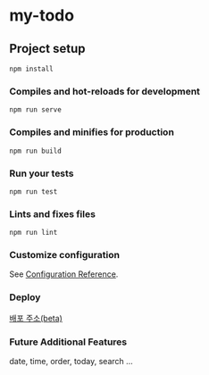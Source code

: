 # my-todo

## Project setup
```
npm install
```

### Compiles and hot-reloads for development
```
npm run serve
```

### Compiles and minifies for production
```
npm run build
```

### Run your tests
```
npm run test
```

### Lints and fixes files
```
npm run lint
```

### Customize configuration
See [Configuration Reference](https://cli.vuejs.org/config/).

### Deploy
<a href="https://jolly-darwin-1fb40c.netlify.com/" target="_blank">배포 주소(beta)</a>

### Future Additional Features
date, time, order, today, search ...